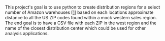 This project's goal is to use python to create distribution regions for a select number of Amazon warehouses [[1]] based on each locations approximate distance to all the US ZIP codes found within a mock western sales region. The end goal
is to have a CSV file with each ZIP in the west region and the name of the closest distribution center which could be used for other analysis applications.

[1]: https://warehousegig.com/blog/amazon-fulfillment-warehousing-locations

